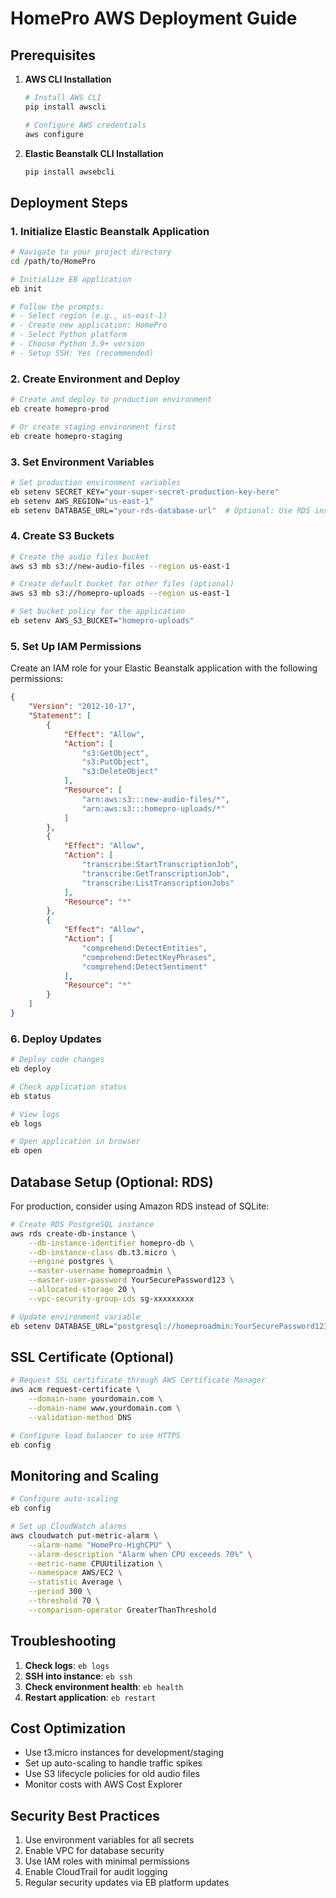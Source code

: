 # HomePro AWS Deployment Guide

## Prerequisites

1. **AWS CLI Installation**
   ```bash
   # Install AWS CLI
   pip install awscli
   
   # Configure AWS credentials
   aws configure
   ```

2. **Elastic Beanstalk CLI Installation**
   ```bash
   pip install awsebcli
   ```

## Deployment Steps

### 1. Initialize Elastic Beanstalk Application

```bash
# Navigate to your project directory
cd /path/to/HomePro

# Initialize EB application
eb init

# Follow the prompts:
# - Select region (e.g., us-east-1)
# - Create new application: HomePro
# - Select Python platform
# - Choose Python 3.9+ version
# - Setup SSH: Yes (recommended)
```

### 2. Create Environment and Deploy

```bash
# Create and deploy to production environment
eb create homepro-prod

# Or create staging environment first
eb create homepro-staging
```

### 3. Set Environment Variables

```bash
# Set production environment variables
eb setenv SECRET_KEY="your-super-secret-production-key-here"
eb setenv AWS_REGION="us-east-1"
eb setenv DATABASE_URL="your-rds-database-url"  # Optional: Use RDS instead of SQLite
```

### 4. Create S3 Buckets

```bash
# Create the audio files bucket
aws s3 mb s3://new-audio-files --region us-east-1

# Create default bucket for other files (optional)
aws s3 mb s3://homepro-uploads --region us-east-1

# Set bucket policy for the application
eb setenv AWS_S3_BUCKET="homepro-uploads"
```

### 5. Set Up IAM Permissions

Create an IAM role for your Elastic Beanstalk application with the following permissions:

```json
{
    "Version": "2012-10-17",
    "Statement": [
        {
            "Effect": "Allow",
            "Action": [
                "s3:GetObject",
                "s3:PutObject",
                "s3:DeleteObject"
            ],
            "Resource": [
                "arn:aws:s3:::new-audio-files/*",
                "arn:aws:s3:::homepro-uploads/*"
            ]
        },
        {
            "Effect": "Allow",
            "Action": [
                "transcribe:StartTranscriptionJob",
                "transcribe:GetTranscriptionJob",
                "transcribe:ListTranscriptionJobs"
            ],
            "Resource": "*"
        },
        {
            "Effect": "Allow",
            "Action": [
                "comprehend:DetectEntities",
                "comprehend:DetectKeyPhrases",
                "comprehend:DetectSentiment"
            ],
            "Resource": "*"
        }
    ]
}
```

### 6. Deploy Updates

```bash
# Deploy code changes
eb deploy

# Check application status
eb status

# View logs
eb logs

# Open application in browser
eb open
```

## Database Setup (Optional: RDS)

For production, consider using Amazon RDS instead of SQLite:

```bash
# Create RDS PostgreSQL instance
aws rds create-db-instance \
    --db-instance-identifier homepro-db \
    --db-instance-class db.t3.micro \
    --engine postgres \
    --master-username homeproadmin \
    --master-user-password YourSecurePassword123 \
    --allocated-storage 20 \
    --vpc-security-group-ids sg-xxxxxxxxx

# Update environment variable
eb setenv DATABASE_URL="postgresql://homeproadmin:YourSecurePassword123@homepro-db.xxxxxxxxx.us-east-1.rds.amazonaws.com:5432/postgres"
```

## SSL Certificate (Optional)

```bash
# Request SSL certificate through AWS Certificate Manager
aws acm request-certificate \
    --domain-name yourdomain.com \
    --domain-name www.yourdomain.com \
    --validation-method DNS

# Configure load balancer to use HTTPS
eb config
```

## Monitoring and Scaling

```bash
# Configure auto-scaling
eb config

# Set up CloudWatch alarms
aws cloudwatch put-metric-alarm \
    --alarm-name "HomePro-HighCPU" \
    --alarm-description "Alarm when CPU exceeds 70%" \
    --metric-name CPUUtilization \
    --namespace AWS/EC2 \
    --statistic Average \
    --period 300 \
    --threshold 70 \
    --comparison-operator GreaterThanThreshold
```

## Troubleshooting

1. **Check logs**: `eb logs`
2. **SSH into instance**: `eb ssh`
3. **Check environment health**: `eb health`
4. **Restart application**: `eb restart`

## Cost Optimization

- Use t3.micro instances for development/staging
- Set up auto-scaling to handle traffic spikes
- Use S3 lifecycle policies for old audio files
- Monitor costs with AWS Cost Explorer

## Security Best Practices

1. Use environment variables for all secrets
2. Enable VPC for database security
3. Use IAM roles with minimal permissions
4. Enable CloudTrail for audit logging
5. Regular security updates via EB platform updates